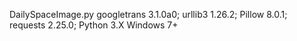 DailySpaceImage.py
googletrans	3.1.0a0; urllib3	1.26.2; Pillow	8.0.1; requests	2.25.0;
Python 3.X
Windows 7+
